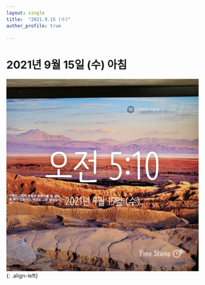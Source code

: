```yaml
---
layout: single
title:  "2021.9.15 (수)"
author_profile: true

---
```


# 2021년 9월 15일 (수) 아침
![image](/assets/images/morning/20210915.jpg)
{: .align-left}
